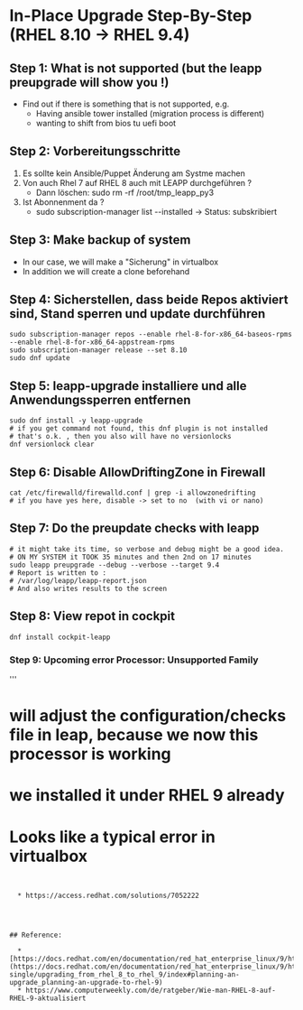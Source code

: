 # In-Place Upgrade Step-By-Step (RHEL 8.10 -> RHEL 9.4) 

## Step 1: What is not supported (but the leapp preupgrade will show you !)

  * Find out if there is something that is not supported, e.g.
    * Having ansible tower installed (migration process is different) 
    * wanting to shift from bios tu uefi boot
   
## Step 2: Vorbereitungsschritte

  1. Es sollte kein Ansible/Puppet Änderung am Systme machen
  1. Von auch Rhel 7 auf RHEL 8 auch mit LEAPP durchgeführen ?
     * Dann löschen: sudo rm -rf /root/tmp_leapp_py3
  1. Ist Abonnenment da ?
     * sudo subscription-manager list --installed  -> Status: subskribiert

## Step 3: Make backup of system 

  * In our case, we will make a "Sicherung" in virtualbox
  * In addition we will create a clone beforehand 

## Step 4: Sicherstellen, dass beide Repos aktiviert sind, Stand sperren und update durchführen  

```
sudo subscription-manager repos --enable rhel-8-for-x86_64-baseos-rpms --enable rhel-8-for-x86_64-appstream-rpms
sudo subscription-manager release --set 8.10
sudo dnf update
```

## Step 5: leapp-upgrade installiere und alle Anwendungssperren entfernen 

```
sudo dnf install -y leapp-upgrade
# if you get command not found, this dnf plugin is not installed
# that's o.k. , then you also will have no versionlocks 
dnf versionlock clear  
```

## Step 6: Disable AllowDriftingZone in Firewall 

```
cat /etc/firewalld/firewalld.conf | grep -i allowzonedrifting 
# if you have yes here, disable -> set to no  (with vi or nano) 
```

## Step 7: Do the preupdate checks with leapp 

```
# it might take its time, so verbose and debug might be a good idea.
# ON MY SYSTEM it TOOK 35 minutes and then 2nd on 17 minutes  
sudo leapp preupgrade --debug --verbose --target 9.4
# Report is written to :
# /var/log/leapp/leapp-report.json
# And also writes results to the screen 
```

## Step 8: View repot in cockpit 

```
dnf install cockpit-leapp
```

### Step 9: Upcoming error Processor: Unsupported Family 

'''
# will adjust the configuration/checks file in leap, because we now this processor is working
# we installed it under RHEL 9 already
# Looks like a typical error in virtualbox
```


  * https://access.redhat.com/solutions/7052222




## Reference:

  * [https://docs.redhat.com/en/documentation/red_hat_enterprise_linux/9/html/upgrading_from_rhel_8_to_rhel_9/index](https://docs.redhat.com/en/documentation/red_hat_enterprise_linux/9/html-single/upgrading_from_rhel_8_to_rhel_9/index#planning-an-upgrade_planning-an-upgrade-to-rhel-9)
  * https://www.computerweekly.com/de/ratgeber/Wie-man-RHEL-8-auf-RHEL-9-aktualisiert
